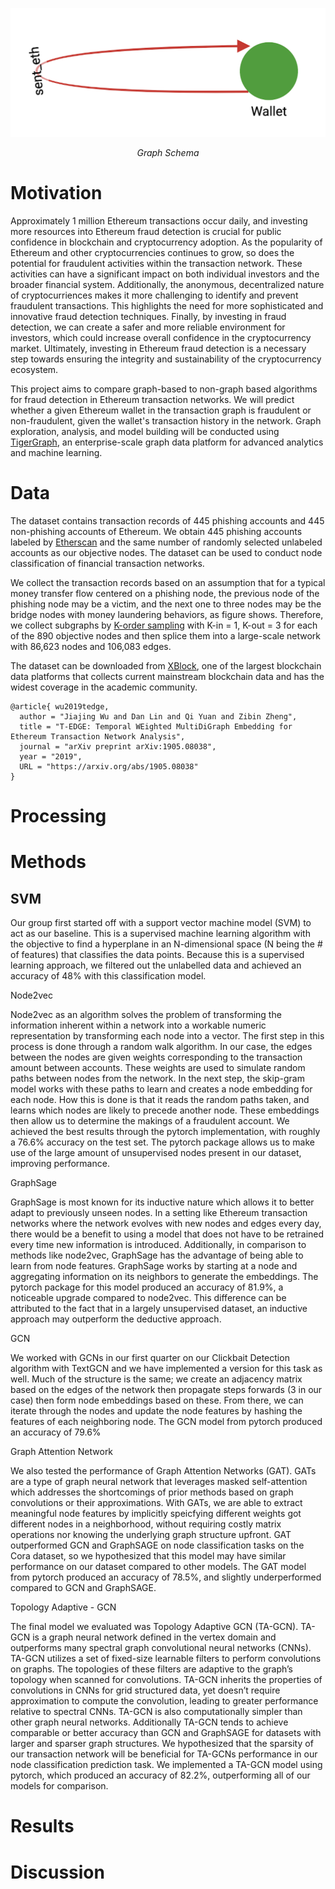 ![Image](images/graph_schema.png)
<p align="center"><em>Graph Schema</em></p>

# Motivation

Approximately 1 million Ethereum transactions occur daily, and investing more resources into Ethereum fraud detection is crucial for public confidence in blockchain and cryptocurrency adoption. As the popularity of Ethereum and other cryptocurrencies continues to grow, so does the potential for fraudulent activities within the transaction network. These activities can have a significant impact on both individual investors and the broader financial system. Additionally, the anonymous, decentralized nature of cryptocurriences makes it more challenging to identify and prevent fraudulent transactions. This highlights the need for more sophisticated and innovative fraud detection techniques. Finally, by investing in fraud detection, we can create a safer and more reliable environment for investors, which could increase overall confidence in the cryptocurrency market. Ultimately, investing in Ethereum fraud detection is a necessary step towards ensuring the integrity and sustainability of the cryptocurrency ecosystem.

This project aims to compare graph-based to non-graph based algorithms for fraud detection in Ethereum transaction networks. We will predict whether a given Ethereum wallet in the transaction graph is fraudulent or non-fraudulent, given the wallet's transaction history in the network. Graph exploration, analysis, and model building will be conducted using [TigerGraph](https://tgcloud.io/), an enterprise-scale graph data platform for advanced analytics and machine learning.


# Data

The dataset contains transaction records of 445 phishing accounts and 445 non-phishing accounts of Ethereum. We obtain 445 phishing accounts labeled by [Etherscan](etherscan.io) and the same number of randomly selected unlabeled accounts as our objective nodes. The dataset can be used to conduct node classification of financial transaction networks. 

We collect the transaction records based on an assumption that for a typical money transfer flow centered on a phishing node, the previous node of the phishing node may be a victim, and the next one to three nodes may be the bridge nodes with money laundering behaviors, as figure shows. Therefore, we collect subgraphs by [K-order sampling](https://ieeexplore.ieee.org/document/8964468) with K-in = 1, K-out = 3 for each of the 890 objective nodes and then splice them into a large-scale network with 86,623 nodes and 106,083 edges.

The dataset can be downloaded from [XBlock](http://xblock.pro/#/dataset/6), one of the largest blockchain data platforms that collects current mainstream blockchain data and has the widest coverage in the academic community.
```
@article{ wu2019tedge,
  author = "Jiajing Wu and Dan Lin and Qi Yuan and Zibin Zheng",
  title = "T-EDGE: Temporal WEighted MultiDiGraph Embedding for Ethereum Transaction Network Analysis",
  journal = "arXiv preprint arXiv:1905.08038",
  year = "2019",
  URL = "https://arxiv.org/abs/1905.08038"
}
```

# Processing

# Methods

## SVM

Our group first started off with a support vector machine model (SVM) to act as our baseline. This is a supervised machine learning algorithm with the objective to find a hyperplane in an N-dimensional space (N being the # of features) that classifies the data points. Because this is a supervised learning approach, we filtered out the unlabelled data and achieved an accuracy of 48% with this classification model. 

Node2vec

Node2vec as an algorithm solves the problem of transforming the information inherent within a network into a workable numeric representation by transforming each node into a vector. The first step in this process is done through a random walk algorithm. In our case, the edges between the nodes are given weights corresponding to the transaction amount between accounts. These weights are used to simulate random paths between nodes from the network. In the next step, the skip-gram model works with these paths to learn and creates a node embedding for each node. How this is done is that it reads the random paths taken, and learns which nodes are likely to precede another node. These embeddings then allow us to determine the makings of a fraudulent account. We achieved the best results through the pytorch implementation, with roughly a 76.6% accuracy on the test set. The pytorch package allows us to make use of the large amount of unsupervised nodes present in our dataset, improving performance.
		
GraphSage

GraphSage is most known for its inductive nature which allows it to better adapt to previously unseen nodes. In a setting like Ethereum transaction networks where the network evolves with new nodes and edges every day, there would be a benefit to using a model that does not have to be retrained every time new information is introduced. Additionally, in comparison to methods like node2vec, GraphSage has the advantage of being able to learn from node features. GraphSage works by starting at a node and aggregating information on its neighbors to generate the embeddings. The pytorch package for this model produced an accuracy of 81.9%, a noticeable upgrade compared to node2vec. This difference can be attributed to the fact that in a largely unsupervised dataset, an inductive approach may outperform the deductive approach.

GCN

We worked with GCNs in our first quarter on our Clickbait Detection algorithm with TextGCN and we have implemented a version for this task as well. Much of the structure is the same; we create an adjacency matrix based on the edges of the network then propagate steps forwards (3 in our case) then form node embeddings based on these. From there, we can iterate through the nodes and update the node features by hashing the features of each neighboring node. The GCN model from pytorch produced an accuracy of 79.6%
	
Graph Attention Network

We also tested the performance of Graph Attention Networks (GAT). GATs are a type of graph neural network that leverages masked self-attention which addresses the shortcomings of prior methods based on graph convolutions or their approximations. With GATs, we are able to extract meaningful node features by implicitly speicfying different weights got different nodes in a neighborhood, without requiring costly matrix operations nor knowing the underlying graph structure upfront. GAT outperformed GCN and GraphSAGE on node classification tasks on the Cora dataset, so we hypothesized that this model may have similar performance on our dataset compared to other models. The GAT model from pytorch produced an accuracy of 78.5%, and slightly underperformed compared to GCN and GraphSAGE.

Topology Adaptive - GCN

The final model we evaluated was Topology Adaptive GCN (TA-GCN). TA-GCN is a graph neural network defined in the vertex domain and outperforms many spectral graph convolutional neural networks (CNNs). TA-GCN utilizes a set of fixed-size learnable filters to perform convolutions on graphs. The topologies of these filters are adaptive to the graph’s topology when scanned for convolutions. TA-GCN inherits the properties of convolutions in CNNs for grid structured data, yet doesn’t require approximation to compute the convolution, leading to greater performance relative to spectral CNNs. TA-GCN is also computationally simpler than other graph neural networks. Additionally TA-GCN tends to achieve comparable or better accuracy than GCN and GraphSAGE for datasets with larger and sparser graph structures. We hypothesized that the sparsity of our transaction network will be beneficial for TA-GCNs performance in our node classification prediction task. We implemented a TA-GCN model using pytorch, which produced an accuracy of 82.2%, outperforming all of our models for comparison.


# Results

# Discussion
